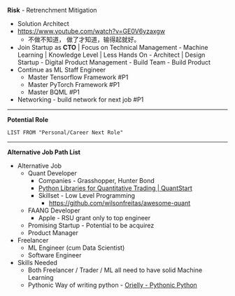 **Risk** - Retrenchment Mitigation 
- Solution Architect 
- https://www.youtube.com/watch?v=GE0V6yzaxgw
    - 不做不知道， 做了才知道，输得起就好。
- Join Startup as **CTO** | Focus on Technical Management
        - Machine Learning | Knowledge Level | Less Hands On
        - Architect | Design Startup
        - Digital Product Management
            - Build Team 
            - Build Product 
- Continue as ML Staff Engineer
    - Master Tensorflow Framework #P1
    - Master PyTorch Framework #P1
    - Master BQML #P1
-  Networking - build network for next job #P1
---
**Potential Role** 
```dataview
LIST FROM "Personal/Career Next Role"
```
---
**Alternative Job Path List**
- Alternative Job
    - Quant Developer
        - Companies - Grasshopper, Hunter Bond
        - [Python Libraries for Quantitative Trading | QuantStart](https://www.quantstart.com/articles/python-libraries-for-quantitative-trading/)
        - Skillset - Low Level Programming
            - https://github.com/wilsonfreitas/awesome-quant
    - FAANG Developer
        - Apple - RSU grant only to top engineer
    - Promising Startup - Potential to be acquirez
    - Product Manager
- Freelancer
    - ML Engineer (cum Data Scientist)
    - Software Engineer
- Skills Needed
    - Both Freelancer / Trader / ML all need to have solid Machine Learning
    - Pythonic Way of writing python - [Orielly - Pythonic Python](https://learning.oreilly.com/playlists/d1336ddd-5422-41cb-8957-b694609a4080/)


